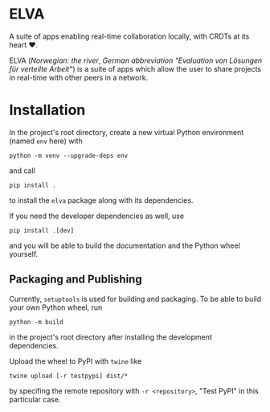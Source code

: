 # ELVA

A suite of apps enabling real-time collaboration locally, with CRDTs at its heart ❤️.

ELVA (_Norwegian: the river_, _German abbreviation "Evaluation von Lösungen für verteilte Arbeit"_) is a suite of apps which allow the user to share projects in real-time with other peers in a network.


# Installation

In the project's root directory, create a new virtual Python environment (named `env` here) with

```shell
python -m venv --upgrade-deps env
```

and call

```shell
pip install .
```

to install the `elva` package along with its dependencies.

If you need the developer dependencies as well, use

```shell
pip install .[dev]
```

and you will be able to build the documentation and the Python wheel yourself.


## Packaging and Publishing

Currently, `setuptools` is used for building and packaging.
To be able to build your own Python wheel, run

```shell
python -m build
```

in the project's root directory after installing the development dependencies.

Upload the wheel to PyPI with `twine` like

```shell
twine upload [-r testpypi] dist/*
```

by specifing the remote repository with `-r <repository>`, "Test PyPI" in this particular case.
